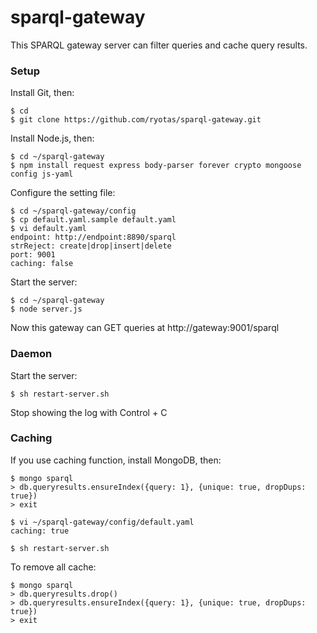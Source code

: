 # sparql-gateway

This SPARQL gateway server can filter queries and cache query results.

### Setup

Install Git, then:

    $ cd
    $ git clone https://github.com/ryotas/sparql-gateway.git

Install Node.js, then:

    $ cd ~/sparql-gateway
    $ npm install request express body-parser forever crypto mongoose config js-yaml

Configure the setting file:

    $ cd ~/sparql-gateway/config
    $ cp default.yaml.sample default.yaml
    $ vi default.yaml
    endpoint: http://endpoint:8890/sparql
    strReject: create|drop|insert|delete
    port: 9001
    caching: false

Start the server:

    $ cd ~/sparql-gateway
    $ node server.js

Now this gateway can GET queries at http://gateway:9001/sparql

### Daemon

Start the server:

    $ sh restart-server.sh

Stop showing the log with Control + C

### Caching

If you use caching function, install MongoDB, then:

    $ mongo sparql
    > db.queryresults.ensureIndex({query: 1}, {unique: true, dropDups: true})
    > exit
    
    $ vi ~/sparql-gateway/config/default.yaml
    caching: true

    $ sh restart-server.sh

To remove all cache:

    $ mongo sparql
    > db.queryresults.drop()
    > db.queryresults.ensureIndex({query: 1}, {unique: true, dropDups: true})
    > exit
